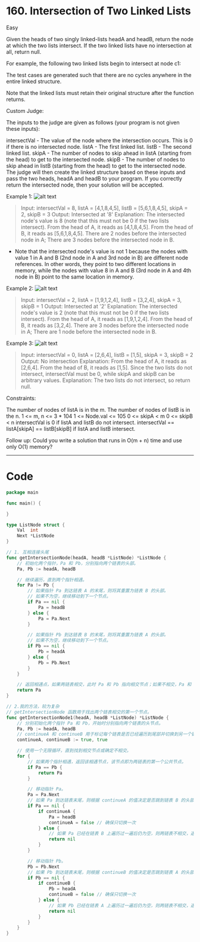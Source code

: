# 160. Intersection of Two Linked Lists

Easy

Given the heads of two singly linked-lists headA and headB, return the node at which the two lists intersect. If the two linked lists have no intersection at all, return null.

For example, the following two linked lists begin to intersect at node c1:


The test cases are generated such that there are no cycles anywhere in the entire linked structure.

Note that the linked lists must retain their original structure after the function returns.

Custom Judge:

The inputs to the judge are given as follows (your program is not given these inputs):

intersectVal - The value of the node where the intersection occurs. This is 0 if there is no intersected node.
listA - The first linked list.
listB - The second linked list.
skipA - The number of nodes to skip ahead in listA (starting from the head) to get to the intersected node.
skipB - The number of nodes to skip ahead in listB (starting from the head) to get to the intersected node.
The judge will then create the linked structure based on these inputs and pass the two heads, headA and headB to your program. If you correctly return the intersected node, then your solution will be accepted.

 

Example 1:
![alt text](https://assets.leetcode.com/uploads/2021/03/05/160_statement.png)
> Input: intersectVal = 8, listA = [4,1,8,4,5], listB = [5,6,1,8,4,5], skipA = 2, skipB = 3
Output: Intersected at '8'
Explanation: The intersected node's value is 8 (note that this must not be 0 if the two lists intersect).
From the head of A, it reads as [4,1,8,4,5]. From the head of B, it reads as [5,6,1,8,4,5]. There are 2 nodes before the intersected node in A; There are 3 nodes before the intersected node in B.
- Note that the intersected node's value is not 1 because the nodes with value 1 in A and B (2nd node in A and 3rd node in B) are different node references. In other words, they point to two different locations in memory, while the nodes with value 8 in A and B (3rd node in A and 4th node in B) point to the same location in memory.

Example 2:
![alt text](https://assets.leetcode.com/uploads/2021/03/05/160_example_1_1.png)
> Input: intersectVal = 2, listA = [1,9,1,2,4], listB = [3,2,4], skipA = 3, skipB = 1
Output: Intersected at '2'
Explanation: The intersected node's value is 2 (note that this must not be 0 if the two lists intersect).
From the head of A, it reads as [1,9,1,2,4]. From the head of B, it reads as [3,2,4]. There are 3 nodes before the intersected node in A; There are 1 node before the intersected node in B.

Example 3:
![alt text](https://assets.leetcode.com/uploads/2021/03/05/160_example_3.png)
> Input: intersectVal = 0, listA = [2,6,4], listB = [1,5], skipA = 3, skipB = 2
Output: No intersection
Explanation: From the head of A, it reads as [2,6,4]. From the head of B, it reads as [1,5]. Since the two lists do not intersect, intersectVal must be 0, while skipA and skipB can be arbitrary values.
Explanation: The two lists do not intersect, so return null.
 

Constraints:

The number of nodes of listA is in the m.
The number of nodes of listB is in the n.
1 <= m, n <= 3 * 104
1 <= Node.val <= 105
0 <= skipA < m
0 <= skipB < n
intersectVal is 0 if listA and listB do not intersect.
intersectVal == listA[skipA] == listB[skipB] if listA and listB intersect.
 

Follow up: Could you write a solution that runs in O(m + n) time and use only O(1) memory?

---

# Code
```go
package main

func main() {

}

type ListNode struct {
	Val  int
	Next *ListNode
}

// 1. 互相连接头尾
func getIntersectionNode(headA, headB *ListNode) *ListNode {
	// 初始化两个指针，Pa 和 Pb，分别指向两个链表的头部。
	Pa, Pb := headA, headB

	// 继续遍历，直到两个指针相遇。
	for Pa != Pb {
		// 如果指针 Pa 到达链表 A 的末尾，则将其重置为链表 B 的头部。
		// 如果不为空，继续移动到下一个节点。
		if Pa == nil {
			Pa = headB
		} else {
			Pa = Pa.Next
		}

		// 如果指针 Pb 到达链表 B 的末尾，则将其重置为链表 A 的头部。
		// 如果不为空，继续移动到下一个节点。
		if Pb == nil {
			Pb = headA
		} else {
			Pb = Pb.Next
		}
	}

	// 返回相遇点，如果两链表相交，此时 Pa 和 Pb 指向相交节点；如果不相交，Pa 和 Pb 会同时为 nil。
	return Pa
}

// 2.我的方法，较为复杂
// getIntersectionNode 函数用于找出两个链表相交的第一个节点。
func getIntersectionNode1(headA, headB *ListNode) *ListNode {
	// 分别初始化两个指针 Pa 和 Pb，开始时分别指向两个链表的头节点。
	Pa, Pb := headA, headB
	// continueA 和 continueB 用于标记每个链表是否已经遍历到尾部并切换到另一个链表头部。
	continueA, continueB := true, true

	// 使用一个无限循环，直到找到相交节点或确定不相交。
	for {
		// 如果两个指针相遇，返回该相遇节点，该节点即为两链表的第一个公共节点。
		if Pa == Pb {
			return Pa
		}

		// 移动指针 Pa。
		Pa = Pa.Next
		// 如果 Pa 到达链表末尾，则根据 continueA 的值决定是否跳到链表 B 的头部开始。
		if Pa == nil {
			if continueA {
				Pa = headB
				continueA = false // 确保只切换一次
			} else {
				// 如果 Pa 已经在链表 B 上遍历过一遍后仍为空，则两链表不相交，返回 nil。
				return nil
			}
		}

		// 移动指针 Pb。
		Pb = Pb.Next
		// 如果 Pb 到达链表末尾，则根据 continueB 的值决定是否跳到链表 A 的头部开始。
		if Pb == nil {
			if continueB {
				Pb = headA
				continueB = false // 确保只切换一次
			} else {
				// 如果 Pb 已经在链表 A 上遍历过一遍后仍为空，则两链表不相交，返回 nil。
				return nil
			}
		}
	}
}
```